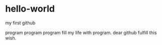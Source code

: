 # hello-world
my first github

program program program fill my life with program. dear github fulfill this wish. 

